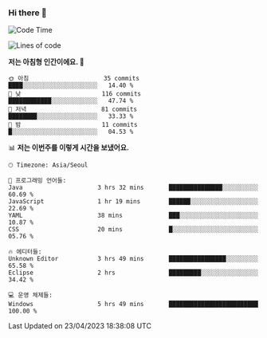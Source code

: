 ### Hi there 👋
 <!--START_SECTION:waka-->
![Code Time](http://img.shields.io/badge/Code%20Time-7%20hrs%2013%20mins-blue)

![Lines of code](https://img.shields.io/badge/%EC%A0%80%EB%8A%94%20%EC%97%AC%ED%83%9C%EA%B9%8C%EC%A7%80%20-495.1%20thousand%20%EC%A4%84%EC%9D%98%20%EC%BD%94%EB%93%9C%EB%A5%BC%20%EC%9E%91%EC%84%B1%ED%96%88%EC%96%B4%EC%9A%94.-blue)

**저는 아침형 인간이에요. 🐤** 

```text
🌞 아침                     35 commits          ████░░░░░░░░░░░░░░░░░░░░░   14.40 % 
🌆 낮　                     116 commits         ████████████░░░░░░░░░░░░░   47.74 % 
🌃 저녁                     81 commits          ████████░░░░░░░░░░░░░░░░░   33.33 % 
🌙 밤　                     11 commits          █░░░░░░░░░░░░░░░░░░░░░░░░   04.53 % 
```


📊 **저는 이번주를 이렇게 시간을 보냈어요.** 

```text
🕑︎ Timezone: Asia/Seoul

💬 프로그래밍 언어들: 
Java                     3 hrs 32 mins       ███████████████░░░░░░░░░░   60.69 % 
JavaScript               1 hr 19 mins        ██████░░░░░░░░░░░░░░░░░░░   22.69 % 
YAML                     38 mins             ███░░░░░░░░░░░░░░░░░░░░░░   10.87 % 
CSS                      20 mins             █░░░░░░░░░░░░░░░░░░░░░░░░   05.76 % 

🔥 에디터들: 
Unknown Editor           3 hrs 49 mins       ████████████████░░░░░░░░░   65.58 % 
Eclipse                  2 hrs               █████████░░░░░░░░░░░░░░░░   34.42 % 

💻 운영 체제들: 
Windows                  5 hrs 49 mins       █████████████████████████   100.00 % 
```


 Last Updated on 23/04/2023 18:38:08 UTC
<!--END_SECTION:waka-->
